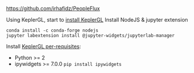https://github.com/irhafidz/PeopleFlux

Using KeplerGL, start to [install KeplerGL](https://docs.kepler.gl/docs/keplergl-jupyter#install)
Install NodeJS & jupyter extension

    conda install -c conda-forge nodejs
    jupyter labextension install @jupyter-widgets/jupyterlab-manager

Install [KeplerGL per-requisites](https://docs.kepler.gl/docs/keplergl-jupyter#prerequisites):
 - Python >= 2 
 - ipywidgets >= 7.0.0 `pip install ipywidgets`
 




<!--stackedit_data:
eyJoaXN0b3J5IjpbMTA0OTQ1NjYwOCwxMDE3NTA2MTAsLTE2MD
M1NDk4NjYsMTAyMzczOTIzNiwtMTkwNDg0NDUzNF19
-->